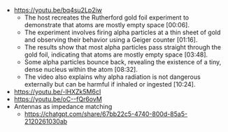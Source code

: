 - https://youtu.be/bq4su2Lp2iw
	- The host recreates the Rutherford gold foil experiment to demonstrate that atoms are mostly empty space [00:06].
	- The experiment involves firing alpha particles at a thin sheet of gold and observing their behavior using a Geiger counter [01:16].
	- The results show that most alpha particles pass straight through the gold foil, indicating that atoms are mostly empty space [03:48].
	- Some alpha particles bounce back, revealing the existence of a tiny, dense nucleus within the atom [08:32].
	- The video also explains why alpha radiation is not dangerous externally but can be harmful if inhaled or ingested [10:24].
- https://youtu.be/-lHXZk5M6cI
- https://youtu.be/oC--fQr6ovM
- Antennas as impedance matching
	- https://chatgpt.com/share/67bb22c5-4740-800d-85a5-2120261030ab